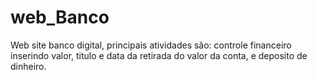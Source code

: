 # web_Banco
Web site banco digital, principais atividades são: controle financeiro inserindo valor, titulo e data da retirada do valor da conta, e deposito de dinheiro.
